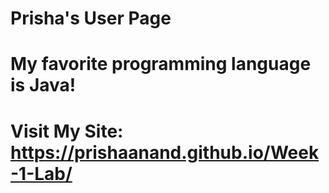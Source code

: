 # Prisha's User Page
# My favorite programming language is Java!
# Visit My Site: https://prishaanand.github.io/Week-1-Lab/  
